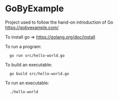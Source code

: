 # GoByExample

Project used to follow the hand-on introduction of Go https://gobyexample.com/

To install go => https://golang.org/doc/install

To run a program:

```
  go run src/hello-world.go

``` 

To build an executable:

```
  go build src/hello-world.go

``` 

To run an executable:

```
  ./hello-world

``` 
